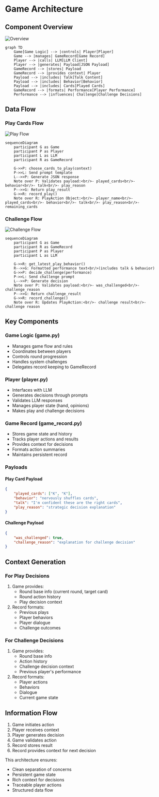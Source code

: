 # Game Architecture

## Component Overview

![Overview](https://kroki.io/mermaid/svg/eNptkk1PwzAMhv_KKaeB1K0wKJN22mGH3ZB23QlVIXWzCFK7KkmL-O_YabcWxnqJ_Tx-_TpJHQrLDRQO9w4bHDHwoKHxHIQUGNBH36LghvANl_oVJSEXgo7pGBuyQhF5KNOjI-vRBoFiQAtdlvkaXxizTxOtOzMkWJpA5YkUgRhrnVTYQXq5YDPBmUFa9Df0K9ZnzK_qVj7mWdgTXobO3wgU9iPf5YVryLJ42YWuR-usRteVSONpr2n8RXXGBg8VlM48ORznZICypu2yR0ohHTKe46sR_9V8uJbLlbDVbAd_iwupSzXDb_BCge0Dvl8Y3lECbZWuZdwKxWCZRIRQELDZ7CEvYuwcgeCp4E5DBQcL_dRrhi8wvuLJfuoMpRncz_nwCLZlblPipzO-cZNq71iBnWV5WZHVdp5di1o05hSz2_XqdfmGTuPp0_VdZK_1ivn0h_mJ3yQ5wHE=)

```mermaid
graph TD
    Game[Game Logic] --> |controls| Player[Player]
    Game --> |manages| GameRecord[Game Record]
    Player --> |calls| LLM[LLM Client]
    Player --> |generates| Payload[JSON Payload]
    GameRecord --> |stores| Payload
    GameRecord --> |provides context| Player
    Payload --> |includes| Talk[Talk Content]
    Payload --> |includes| Behavior[Behavior]
    Payload --> |includes| Cards[Played Cards]
    GameRecord --> |formats| Performance[Player Performance]
    Performance --> |influences| Challenge[Challenge Decisions]
```

## Data Flow

### Play Cards Flow

![Play Flow](https://kroki.io/mermaid/svg/eNqNkstOwzAQRX_F8qogtW0KRUJq2WWXXVR0zQoFubEnqUXiRH5A1fDvOA-aoKoIshp77pw7M7InyVxwBonHjcMGO_TcKGg8ByE5evTRtyiYjfAVV-oFBSHjnA7oEBuynMceitToQFv0gaNY0kKXab7CF0rs00TmzkwJVsZReSS5j461SiocQTq7YDNBmUFa9Df0K9ZnzH_VrXxIs3AnWI7O3wgU9j3dxYVLSLJ42YWuR-usRteVSMNpL2j4RXXCBg8VlM48Ohyn5BLKmrbLHimFtMhYjq9G_Ffz_lpul9xWsx38LS4kL9UMv8EL-W0f8O3C8JYSaKt0LcNWKAbLJCKEgoDNZoeyIsbOEQiWCu40VLAz0E-9ZvgM_TUe7YfOYJrB_ZwP92BbZjclfjrjGzepdocV2FmWlxVZbc_ZhahFY04xu12uX5Yv6DSePl3fhfZar6lPf5jf-A0fytU-)

```mermaid
sequenceDiagram
    participant G as Game
    participant P as Player
    participant L as LLM
    participant R as GameRecord
    
    G->>P: choose_cards_to_play(context)
    P->>L: Send prompt template
    L-->>P: Generate JSON response
    Note over P: Validates payload:<br/>- played_cards<br/>- behavior<br/>- talk<br/>- play_reason
    P-->>G: Return play_result
    G->>R: record_play()
    Note over R: PlayAction Object:<br/>- player_name<br/>- played_cards<br/>- behavior<br/>- talk<br/>- play_reason<br/>- remaining_cards
```

### Challenge Flow

![Challenge Flow](https://kroki.io/mermaid/svg/eNqNkstOAjEUhl-l6UoTmAFFDSRGF-5cuBBds1FDO50zHUjbSXsRw-TdKXcFoolupv3P5fvP6SSJz9YQO1w7rLHFDg0Fab0VQjJMElTEJd6RRGkVJGgDD4buVJK2VuPR4abBbugxbYQ0kLpuHKdKOa1pnVnHHadVJiU0IwmIkGiFeweHWXhE7qR1WJChwjpn5YHMTEPVBG0RuWwJ-iNMPcV-kPUfqQthG5JwuH2ISXUVLqwiW7-kNgTxnfum4TdyFwBFAqfJBgwbf7BIrD3cKyR4Bsn4lmGi-zHrcX6hIvGnOkunmFKcSWQtb6rR_u0YViLTaFRqJeYQxyTWC3UZGqjatjr-pd1M7c-SuXgRO8WpawdwNfdU1Cvy3oF8lXdzIeAQ5V7uMpOZThib6-ueaJsgxNT0oaArLGkuC26my3uWWXB7lNwYLrh8Y6vXQ9tmEoeEzl58vdXPZu9EjA==)

```mermaid
sequenceDiagram
    participant G as Game
    participant R as GameRecord
    participant P as Player
    participant L as LLM
    
    G->>R: get_latest_play_behavior()
    R-->>G: Formatted performance text<br/>(includes talk & behavior)
    G->>P: decide_challenge(performance)
    P->>L: Send challenge prompt
    L-->>P: Generate decision
    Note over P: Validates payload:<br/>- was_challenged<br/>- challenge_reason
    P-->>G: Return challenge_result
    G->>R: record_challenge()
    Note over R: Updates PlayAction:<br/>- challenge result<br/>- challenge reason
```

## Key Components

### Game Logic (game.py)
- Manages game flow and rules
- Coordinates between players
- Controls round progression
- Handles system challenges
- Delegates record keeping to GameRecord

### Player (player.py)
- Interfaces with LLM
- Generates decisions through prompts
- Validates LLM responses
- Manages player state (hand, opinions)
- Makes play and challenge decisions

### Game Record (game_record.py)
- Stores game state and history
- Tracks player actions and results
- Provides context for decisions
- Formats action summaries
- Maintains persistent record

### Payloads

#### Play Card Payload
```json
{
    "played_cards": ["K", "K"],
    "behavior": "nervously shuffles cards",
    "talk": "I'm confident these are the right cards",
    "play_reason": "strategic decision explanation"
}
```

#### Challenge Payload
```json
{
    "was_challenged": true,
    "challenge_reason": "explanation for challenge decision"
}
```

## Context Generation

### For Play Decisions
1. Game provides:
   - Round base info (current round, target card)
   - Round action history
   - Play decision context
2. Record formats:
   - Previous plays
   - Player behaviors
   - Player dialogue
   - Challenge outcomes

### For Challenge Decisions
1. Game provides:
   - Round base info
   - Action history
   - Challenge decision context
   - Previous player's performance
2. Record formats:
   - Player actions
   - Behaviors
   - Dialogue
   - Current game state

## Information Flow
1. Game initiates action
2. Player receives context
3. Player generates decision
4. Game validates action
5. Record stores result
6. Record provides context for next decision

This architecture ensures:
- Clean separation of concerns
- Persistent game state
- Rich context for decisions
- Traceable player actions
- Structured data flow
